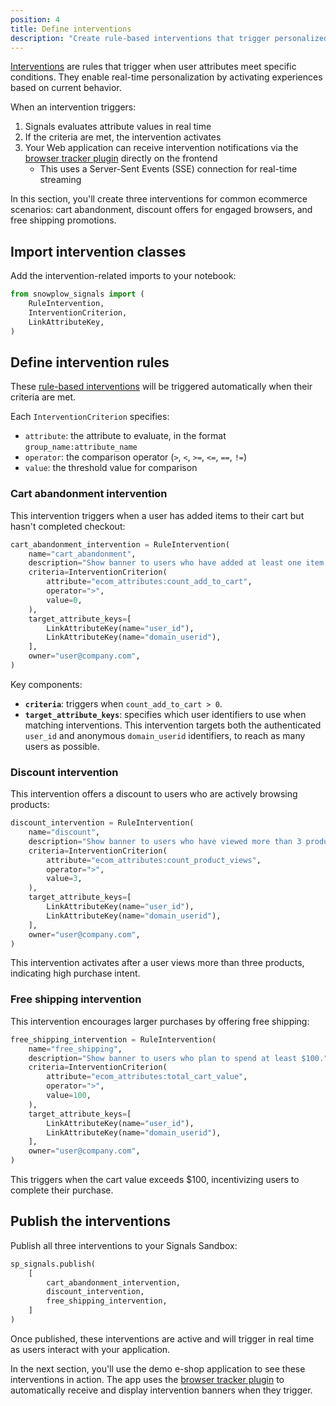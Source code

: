 ```yaml
---
position: 4
title: Define interventions
description: "Create rule-based interventions that trigger personalized experiences based on user behavior."
---
```


[Interventions](/docs/signals/concepts/#interventions) are rules that trigger when user attributes meet specific conditions. They enable real-time personalization by activating experiences based on current behavior.

When an intervention triggers:

1. Signals evaluates attribute values in real time
2. If the criteria are met, the intervention activates
3. Your Web application can receive intervention notifications via the [browser tracker plugin](/docs/signals/receive-interventions/#using-the-browser-tracker-plugin) directly on the frontend
   * This uses a Server-Sent Events (SSE) connection for real-time streaming

In this section, you'll create three interventions for common ecommerce scenarios: cart abandonment, discount offers for engaged browsers, and free shipping promotions.

## Import intervention classes

Add the intervention-related imports to your notebook:

```python
from snowplow_signals import (
    RuleIntervention,
    InterventionCriterion,
    LinkAttributeKey,
)
```

## Define intervention rules

These [rule-based interventions](/docs/signals/define-interventions/using-python-sdk/) will be triggered automatically when their criteria are met.

Each `InterventionCriterion` specifies:

* `attribute`: the attribute to evaluate, in the format `group_name:attribute_name`
* `operator`: the comparison operator (`>`, `<`, `>=`, `<=`, `==`, `!=`)
* `value`: the threshold value for comparison

### Cart abandonment intervention

This intervention triggers when a user has added items to their cart but hasn't completed checkout:

```python
cart_abandonment_intervention = RuleIntervention(
    name="cart_abandonment",
    description="Show banner to users who have added at least one item to cart.",
    criteria=InterventionCriterion(
        attribute="ecom_attributes:count_add_to_cart",
        operator=">",
        value=0,
    ),
    target_attribute_keys=[
        LinkAttributeKey(name="user_id"),
        LinkAttributeKey(name="domain_userid"),
    ],
    owner="user@company.com",
)
```

Key components:

* **`criteria`**: triggers when `count_add_to_cart > 0`.
* **`target_attribute_keys`**: specifies which user identifiers to use when matching interventions. This intervention targets both the authenticated `user_id` and anonymous `domain_userid` identifiers, to reach as many users as possible.

### Discount intervention

This intervention offers a discount to users who are actively browsing products:

```python
discount_intervention = RuleIntervention(
    name="discount",
    description="Show banner to users who have viewed more than 3 products.",
    criteria=InterventionCriterion(
        attribute="ecom_attributes:count_product_views",
        operator=">",
        value=3,
    ),
    target_attribute_keys=[
        LinkAttributeKey(name="user_id"),
        LinkAttributeKey(name="domain_userid"),
    ],
    owner="user@company.com",
)
```

This intervention activates after a user views more than three products, indicating high purchase intent.

### Free shipping intervention

This intervention encourages larger purchases by offering free shipping:

```python
free_shipping_intervention = RuleIntervention(
    name="free_shipping",
    description="Show banner to users who plan to spend at least $100.",
    criteria=InterventionCriterion(
        attribute="ecom_attributes:total_cart_value",
        operator=">",
        value=100,
    ),
    target_attribute_keys=[
        LinkAttributeKey(name="user_id"),
        LinkAttributeKey(name="domain_userid"),
    ],
    owner="user@company.com",
)
```

This triggers when the cart value exceeds $100, incentivizing users to complete their purchase.

## Publish the interventions

Publish all three interventions to your Signals Sandbox:

```python
sp_signals.publish(
    [
        cart_abandonment_intervention,
        discount_intervention,
        free_shipping_intervention,
    ]
)
```

Once published, these interventions are active and will trigger in real time as users interact with your application.

In the next section, you'll use the demo e-shop application to see these interventions in action. The app uses the [browser tracker plugin](/docs/signals/receive-interventions/#using-the-browser-tracker-plugin) to automatically receive and display intervention banners when they trigger.
